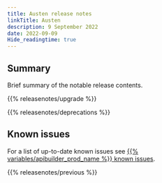 ```yaml
---
title: Austen release notes
linkTitle: Austen
description: 9 September 2022
date: 2022-09-09
Hide_readingtime: true
---
```

## Summary
Brief summary of the notable release contents.

{{% releasenotes/upgrade %}}

<!-- ## Breaking changes -->

<!-- ## Features -->

<!-- ## Fixes -->

{{% releasenotes/deprecations %}}

<!-- Regenerate modules/plugins with api-builder-tools generate-release-notes script -->

<!-- ## Updated plugins -->

## Known issues

For a list of up-to-date known issues see [{{% variables/apibuilder_prod_name %}} known issues](/docs/known_issues/).

{{% releasenotes/previous %}}
